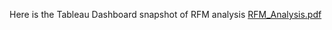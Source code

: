 Here is the Tableau Dashboard snapshot of RFM analysis [RFM_Analysis.pdf](https://github.com/Swati-Sharon/Customer_Segmentation/files/15183766/RFM_Analysis.pdf)
